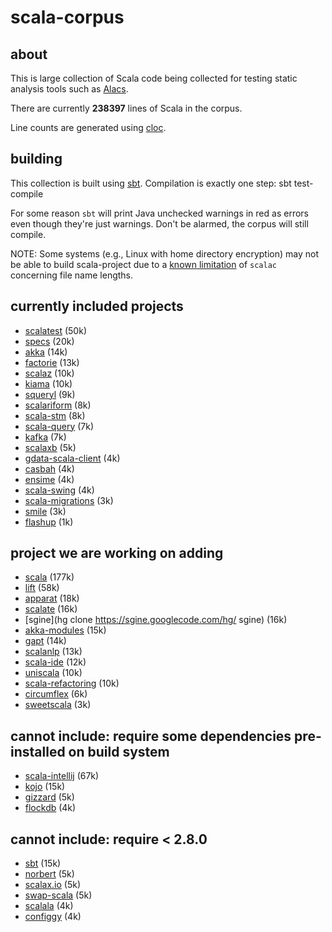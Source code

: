 # scala-corpus #
## about ##
This is large collection of Scala code being collected for testing static analysis tools such as [Alacs](https://github.com/alacscala/alacs).

There are currently **238397** lines of Scala in the corpus.

Line counts are generated using [cloc](http://cloc.sourceforge.net/).

## building  ##
This collection is built using [sbt](http://code.google.com/p/simple-build-tool/). Compilation is exactly one step:
    sbt test-compile

For some reason `sbt` will print Java unchecked warnings in red as errors even though they're just warnings. Don't be alarmed, the corpus will still compile.

NOTE: Some systems (e.g., Linux with home directory encryption) may not be able to build scala-project due to a [known limitation](http://lampsvn.epfl.ch/trac/scala/ticket/3623) of `scalac` concerning file name lengths.

## currently included projects ##
* [scalatest](http://www.scalatest.org/download) (50k)
* [specs](http://code.google.com/p/specs/source/checkout) (20k)
* [akka](https://github.com/jboner/akka) (14k)
* [factorie](http://code.google.com/p/factorie/source/checkout) (13k)
* [scalaz](https://github.com/scalaz/scalaz) (10k)
* [kiama](http://code.google.com/p/kiama/source/checkout) (10k)
* [squeryl](https://github.com/max-l/Squeryl)  (9k)
* [scalariform](https://github.com/mdr/scalariform) (8k)
* [scala-stm](https://github.com/nbronson/scala-stm.git) (8k)
* [scala-query](https://github.com/szeiger/scala-query) (7k)
* [kafka](https://github.com/kafka-dev/kafka) (7k)
* [scalaxb](https://github.com/eed3si9n/scalaxb) (5k)
* [gdata-scala-client](http://code.google.com/p/gdata-scala-client/source/checkout) (4k)
* [casbah](https://github.com/mongodb/casbah) (4k)
* [ensime](https://github.com/aemoncannon/ensime) (4k)
* [scala-swing](https://github.com/ingoem/scala-swing) (4k)
* [scala-migrations](http://code.google.com/p/scala-migrations/source/checkout) (3k)
* [smile](https://github.com/robey/smile) (3k)
* [flashup](https://github.com/ymasory/Flashup) (1k)

## project we are working on adding ##
* [scala](https://github.com/scala/scala) (177k)
* [lift](https://github.com/lift/lift) (58k)
* [apparat](http://code.google.com/p/apparat/source/checkout) (18k)
* [scalate](https://github.com/scalate/scalate) (16k)
* [sgine](hg clone https://sgine.googlecode.com/hg/ sgine) (16k)
* [akka-modules](https://github.com/jboner/akka-modules) (15k)
* [gapt](http://code.google.com/p/gapt/source/checkout) (14k)
* [scalanlp](https://github.com/dlwh/scalanlp-core) (13k)
* [scala-ide](http://www.assembla.com/wiki/show/scala-ide/Source_Code) (12k)
* [uniscala](http://uniscala.net/mvn/source-repository.html) (10k)
* [scala-refactoring](http://www.assembla.com/code/scala-refactoring/git/nodes?rev=master) (10k)
* [circumflex](https://github.com/inca/circumflex) (6k)
* [sweetscala](http://code.google.com/p/sweetscala/source/checkout) (3k)

## cannot include: require some dependencies pre-installed on build system ##
* [scala-intellij](http://git.jetbrains.org/?p=idea/scala-plugin.git) (67k)
* [kojo](http://code.google.com/p/kojo/source/checkout) (15k)
* [gizzard](https://github.com/twitter/gizzard) (5k)
* [flockdb](https://github.com/twitter/flockdb) (4k)

## cannot include: require < 2.8.0 ##
* [sbt](http://code.google.com/p/simple-build-tool/source/checkout) (15k)
* [norbert](https://github.com/rhavyn/norbert) (5k)
* [scalax.io](https://github.com/eengbrec/Scalax.IO) (5k)
* [swap-scala](http://code.google.com/p/swap-scala/source/checkout) (5k)
* [scalala](http://code.google.com/p/scalala/source/checkout) (4k)
* [configgy](https://github.com/robey/configgy) (4k)

